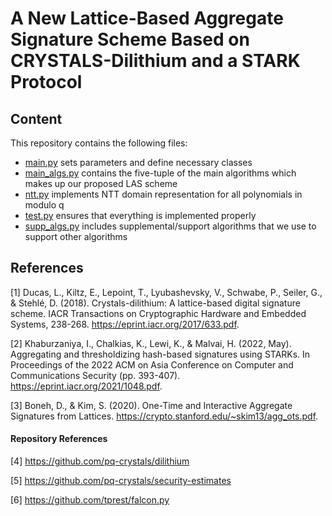 # A New Lattice-Based Aggregate Signature Scheme Based on CRYSTALS-Dilithium and a STARK Protocol


## Content
This repository contains the following files: 
- [main.py](main.py) sets parameters and define necessary classes
- [main_algs.py](main_algs.py) contains the five-tuple of the main algorithms which makes up our proposed LAS scheme
- [ntt.py](ntt.py) implements NTT domain representation for all polynomials in modulo q
- [test.py](test.py) ensures that everything is implemented properly
- [supp_algs.py](supp_algs.py) includes supplemental/support algorithms that we use to support other algorithms

## References
[1] Ducas, L., Kiltz, E., Lepoint, T., Lyubashevsky, V., Schwabe, P., Seiler, G., & Stehlé, D. (2018). Crystals-dilithium: A lattice-based digital signature scheme. IACR Transactions on Cryptographic Hardware and Embedded Systems, 238-268. https://eprint.iacr.org/2017/633.pdf. 

[2] Khaburzaniya, I., Chalkias, K., Lewi, K., & Malvai, H. (2022, May). Aggregating and thresholdizing hash-based signatures using STARKs. In Proceedings of the 2022 ACM on Asia Conference on Computer and Communications Security (pp. 393-407). https://eprint.iacr.org/2021/1048.pdf.

[3] Boneh, D., & Kim, S. (2020). One-Time and Interactive Aggregate Signatures from Lattices. https://crypto.stanford.edu/~skim13/agg_ots.pdf.

#### Repository References
[4] https://github.com/pq-crystals/dilithium

[5] https://github.com/pq-crystals/security-estimates

[6] https://github.com/tprest/falcon.py
